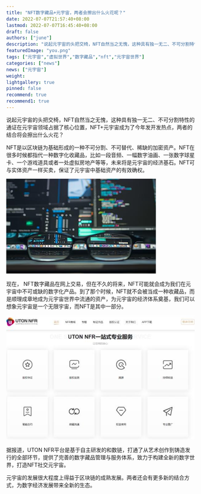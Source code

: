 ```yaml
---
title: "NFT数字藏品+元宇宙，两者会擦出什么火花呢？"
date: 2022-07-07T21:57:40+08:00
lastmod: 2022-07-07T16:45:40+08:00
draft: false
authors: ["june"]
description: "说起元宇宙的头把交椅，NFT自然当之无愧，这种具有独一无二、不可分割特性的通证在元宇宙领域占据了核心位置，NFT+元宇宙成为了今年发开发热点，两者的结合将会擦出什么火花？"
featuredImage: "you.png"
tags: ["元宇宙","虚拟世界","数字藏品","nft","元宇宙世界"]
categories: ["news"]
news: ["元宇宙"]
weight: 
lightgallery: true
pinned: false
recommend: true
recommend1: true
---
```




说起元宇宙的头把交椅，NFT自然当之无愧，这种具有独一无二、不可分割特性的通证在元宇宙领域占据了核心位置，NFT+元宇宙成为了今年发开发热点，两者的结合将会擦出什么火花？

NFT是以区块链为基础形成的一种不可分割、不可替代、稀缺的加密资产。NFT在很多时候都指代一种数字化收藏品，比如一段音频、一幅数字油画、一张数字球星卡、一个游戏道具或者一处虚拟房地产等等，未来将是元宇宙的经济基石。NFT可与实体资产一样买卖，保证了元宇宙中基础资产的有效确权。



![数字藏品](you.png)



现在， NFT数字藏品在网上交易，但在不久的将来，NFT可能就会成为我们在元宇宙中不可或缺的数字化产品。到了那个时候，NFT就不会被当成一种收藏品，而是顺理成章地成为元宇宙世界中流通的资产，为元宇宙的经济体系奠基，我们可以想象元宇宙是一个无限宇宙，而NFT是其中一部分。



![数字藏品](shi.png)



据报道，UTON NFR平台是基于自主研发的和数链，打通了从艺术创作到铸造发行的全部环节，提供了完善的数字藏品管理与服务体系，致力于构建全新的数字世界，打造NFT社交元宇宙。

元宇宙的发展很大程度上得益于区块链的成熟发展。两者还会有更多新的结合方式，为数字经济发展带来全新的生态。